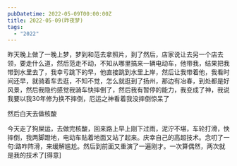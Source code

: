 ```yaml
---
pubDatetime: 2022-05-09T00:00:00Z
title: 2022-05-09(昨夜梦)
tags:
  - "2022"
---
```


昨天晚上做了一晚上梦，梦到和范去拿照片，到了然后，店家说让去另一个店去领，要走什么道，然后范走不动，不知从哪里搞来一辆电动车，他带我，结果把我带到水里去了，我幸亏跳下的早，他直接跳到水里上岸，然后让我带着他，我看时间还早，就骑着车去逛，不知不觉，怎么就逛到了扬州，那边有冶春，到处都是好风景，然后我隐约感觉我骑车快摔倒了，然后我有暂停的能力，我变成了神，我说我要以我30年修为换不摔倒，厄运之神看着我没摔倒惊呆了


然后白天去做核酸

今天走了狗屎运，去做完核酸，回来路上早上刚下过雨，泥泞不堪，车轮打滑，快摔倒，我两脚蹬地，电动车贴着地面又站了起来。庆幸自己的高超技术。念叨了一句:路咋阵滑，来缓解尴尬。然后到前面又重演了一遍刚才。一次算偶然，两次就是我的技术了[得意]

